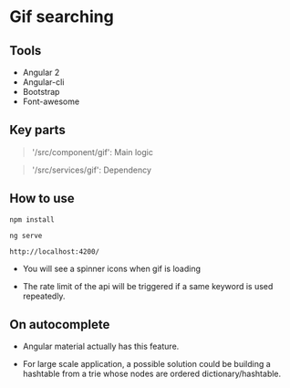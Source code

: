 # Gif searching

## Tools

- Angular 2
- Angular-cli
- Bootstrap
- Font-awesome

## Key parts

>  '/src/component/gif':  Main logic
  
>  '/src/services/gif':  Dependency

## How to use

 ```
 npm install
 
 ```

  ```
  ng serve
  
  ```

  ```
  http://localhost:4200/
 
   ```
 

- You will see a spinner icons when gif is loading

- The rate limit of the api will be triggered if a same keyword is used repeatedly.


## On autocomplete

- Angular material actually has this feature.

- For large scale application, a possible solution could be building a hashtable from a trie whose nodes are ordered dictionary/hashtable.


